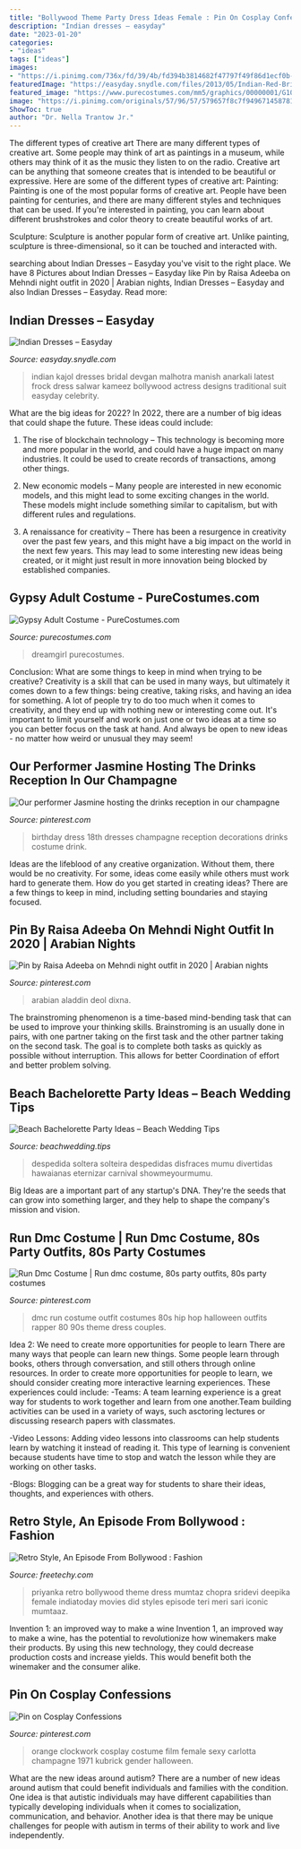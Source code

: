 ```yaml
---
title: "Bollywood Theme Party Dress Ideas Female : Pin On Cosplay Confessions"
description: "Indian dresses – easyday"
date: "2023-01-20"
categories:
- "ideas"
tags: ["ideas"]
images:
- "https://i.pinimg.com/736x/fd/39/4b/fd394b3814682f47797f49f86d1ecf0b--champagne-dress-our-girl.jpg"
featuredImage: "https://easyday.snydle.com/files/2013/05/Indian-Red-Bridal-Dresses-For-Girls.jpg"
featured_image: "https://www.purecostumes.com/mm5/graphics/00000001/G10669_full_1.jpg"
image: "https://i.pinimg.com/originals/57/96/57/579657f8c7f9496714587812cae5e6c9.jpg"
ShowToc: true
author: "Dr. Nella Trantow Jr."
---
```



The different types of creative art
There are many different types of creative art. Some people may think of art as paintings in a museum, while others may think of it as the music they listen to on the radio. Creative art can be anything that someone creates that is intended to be beautiful or expressive. Here are some of the different types of creative art:
Painting: Painting is one of the most popular forms of creative art. People have been painting for centuries, and there are many different styles and techniques that can be used. If you're interested in painting, you can learn about different brushstrokes and color theory to create beautiful works of art.

Sculpture: Sculpture is another popular form of creative art. Unlike painting, sculpture is three-dimensional, so it can be touched and interacted with.

	

		
searching about Indian Dresses – Easyday you've visit to the right place. We have 8 Pictures about Indian Dresses – Easyday like Pin by Raisa Adeeba on Mehndi night outfit in 2020 | Arabian nights, Indian Dresses – Easyday and also Indian Dresses – Easyday. Read more:
		
    
## Indian Dresses – Easyday

<img loading=lazy src="https://easyday.snydle.com/files/2013/05/Indian-Red-Bridal-Dresses-For-Girls.jpg" onerror="this.onerror=null;this.src='https://tse4.mm.bing.net/th?id=OIP.KzWzl0cglNDbaRlPKcGWfQHaJ4&amp;pid=15.1';" alt="Indian Dresses – Easyday">

_Source: easyday.snydle.com_

>indian kajol dresses bridal devgan malhotra manish anarkali latest frock dress salwar kameez bollywood actress designs traditional suit easyday celebrity. 

	

What are the big ideas for 2022?
In 2022, there are a number of big ideas that could shape the future. These ideas could include:
1. The rise of blockchain technology – This technology is becoming more and more popular in the world, and could have a huge impact on many industries. It could be used to create records of transactions, among other things.

2. New economic models – Many people are interested in new economic models, and this might lead to some exciting changes in the world. These models might include something similar to capitalism, but with different rules and regulations.

3. A renaissance for creativity – There has been a resurgence in creativity over the past few years, and this might have a big impact on the world in the next few years. This may lead to some interesting new ideas being created, or it might just result in more innovation being blocked by established companies.

    
## Gypsy Adult Costume - PureCostumes.com

<img loading=lazy src="https://www.purecostumes.com/mm5/graphics/00000001/G10669_full_1.jpg" onerror="this.onerror=null;this.src='https://tse1.mm.bing.net/th?id=OIP.38BTCVwJrTU3UFvXUPbf7gHaLO&amp;pid=15.1';" alt="Gypsy Adult Costume - PureCostumes.com">

_Source: purecostumes.com_

>dreamgirl purecostumes. 

	

Conclusion: What are some things to keep in mind when trying to be creative?
Creativity is a skill that can be used in many ways, but ultimately it comes down to a few things: being creative, taking risks, and having an idea for something. A lot of people try to do too much when it comes to creativity, and they end up with nothing new or interesting come out. It's important to limit yourself and work on just one or two ideas at a time so you can better focus on the task at hand. And always be open to new ideas - no matter how weird or unusual they may seem!

    
## Our Performer Jasmine Hosting The Drinks Reception In Our Champagne

<img loading=lazy src="https://i.pinimg.com/736x/fd/39/4b/fd394b3814682f47797f49f86d1ecf0b--champagne-dress-our-girl.jpg" onerror="this.onerror=null;this.src='https://tse2.mm.bing.net/th?id=OIP.Ljlr5TiR2C8Dv9k3enbBFgHaJ4&amp;pid=15.1';" alt="Our performer Jasmine hosting the drinks reception in our champagne">

_Source: pinterest.com_

>birthday dress 18th dresses champagne reception decorations drinks costume drink. 

	

Ideas are the lifeblood of any creative organization. Without them, there would be no creativity. For some, ideas come easily while others must work hard to generate them. How do you get started in creating ideas? There are a few things to keep in mind, including setting boundaries and staying focused.

    
## Pin By Raisa Adeeba On Mehndi Night Outfit In 2020 | Arabian Nights

<img loading=lazy src="https://i.pinimg.com/originals/57/96/57/579657f8c7f9496714587812cae5e6c9.jpg" onerror="this.onerror=null;this.src='https://tse1.mm.bing.net/th?id=OIP.UaZtqFwAGh3LknQOPB_LmgHaLF&amp;pid=15.1';" alt="Pin by Raisa Adeeba on Mehndi night outfit in 2020 | Arabian nights">

_Source: pinterest.com_

>arabian aladdin deol dixna. 

	

The brainstroming phenomenon is a time-based mind-bending task that can be used to improve your thinking skills. Brainstroming is an usually done in pairs, with one partner taking on the first task and the other partner taking on the second task. The goal is to complete both tasks as quickly as possible without interruption. This allows for better Coordination of effort and better problem solving.

    
## Beach Bachelorette Party Ideas – Beach Wedding Tips

<img loading=lazy src="https://beachwedding.tips/wp-content/uploads/2015/01/Beach-Bachelorette-Party-Ideas-1.jpg" onerror="this.onerror=null;this.src='https://tse3.mm.bing.net/th?id=OIP.Qj26nj01wI6doXwUYTdZTQHaDy&amp;pid=15.1';" alt="Beach Bachelorette Party Ideas – Beach Wedding Tips">

_Source: beachwedding.tips_

>despedida soltera solteira despedidas disfraces mumu divertidas hawaianas eternizar carnival showmeyourmumu. 

	

Big Ideas are a important part of any startup's DNA. They're the seeds that can grow into something larger, and they help to shape the company's mission and vision.

    
## Run Dmc Costume | Run Dmc Costume, 80s Party Outfits, 80s Party Costumes

<img loading=lazy src="https://i.pinimg.com/736x/4b/44/1c/4b441ce3ae04b5e0123c5369a70c743a--run-dmc.jpg" onerror="this.onerror=null;this.src='https://tse4.mm.bing.net/th?id=OIP.u3a4wySwGmsc9kE6haFNPgHaJ3&amp;pid=15.1';" alt="Run Dmc Costume | Run dmc costume, 80s party outfits, 80s party costumes">

_Source: pinterest.com_

>dmc run costume outfit costumes 80s hip hop halloween outfits rapper 80 90s theme dress couples. 

	

Idea 2: We need to create more opportunities for people to learn
There are many ways that people can learn new things. Some people learn through books, others through conversation, and still others through online resources. In order to create more opportunities for people to learn, we should consider creating more interactive learning experiences. These experiences could include:
-Teams: A team learning experience is a great way for students to work together and learn from one another.Team building activities can be used in a variety of ways, such asctoring lectures or discussing research papers with classmates.

-Video Lessons: Adding video lessons into classrooms can help students learn by watching it instead of reading it. This type of learning is convenient because students have time to stop and watch the lesson while they are working on other tasks.

-Blogs: Blogging can be a great way for students to share their ideas, thoughts, and experiences with others.

    
## Retro Style, An Episode From Bollywood : Fashion

<img loading=lazy src="http://media2.intoday.in/indiatoday/images/Photo_gallery/priyanka_052912123941.jpg" onerror="this.onerror=null;this.src='https://tse1.mm.bing.net/th?id=OIP.GbLR8HLmLKScxhfCaD9cDAHaGM&amp;pid=15.1';" alt="Retro Style, An Episode From Bollywood : Fashion">

_Source: freetechy.com_

>priyanka retro bollywood theme dress mumtaz chopra sridevi deepika female indiatoday movies did styles episode teri meri sari iconic mumtaaz. 

	

Invention 1: an improved way to make a wine
Invention 1, an improved way to make a wine, has the potential to revolutionize how winemakers make their products. By using this new technology, they could decrease production costs and increase yields. This would benefit both the winemaker and the consumer alike.

    
## Pin On Cosplay Confessions

<img loading=lazy src="https://i.pinimg.com/736x/f0/ca/94/f0ca94493b8d97757b136ac2733ccb75--clockwork-orange-costume-a-clockwork-orange.jpg" onerror="this.onerror=null;this.src='https://tse4.mm.bing.net/th?id=OIP.Dnsk3APyomHtnB7T8BdZ9QHaLK&amp;pid=15.1';" alt="Pin on Cosplay Confessions">

_Source: pinterest.com_

>orange clockwork cosplay costume film female sexy carlotta champagne 1971 kubrick gender halloween. 

	

What are the new ideas around autism?
There are a number of new ideas around autism that could benefit individuals and families with the condition. One idea is that autistic individuals may have different capabilities than typically developing individuals when it comes to socialization, communication, and behavior. Another idea is that there may be unique challenges for people with autism in terms of their ability to work and live independently.

